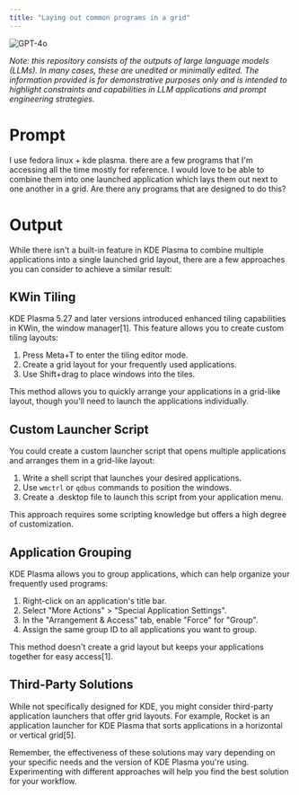 ```yaml
---
title: "Laying out common programs in a grid"
---
```

![GPT-4o](https://img.shields.io/badge/GPT--4o-3333FF?style=for-the-badge&logo=openai&logoColor=white)



*Note: this repository consists of the outputs of large language models (LLMs). In many cases, these are unedited or minimally edited. The information provided is for demonstrative purposes only and is intended to highlight constraints and capabilities in LLM applications and prompt engineering strategies.*


# Prompt

I use fedora linux + kde plasma. there are a few programs that I'm accessing all the time mostly for reference. I would love to be able to combine them into one launched application which lays them out next to one another in a grid. Are there any programs that are designed to do this?

# Output

While there isn't a built-in feature in KDE Plasma to combine multiple applications into a single launched grid layout, there are a few approaches you can consider to achieve a similar result:

## KWin Tiling

KDE Plasma 5.27 and later versions introduced enhanced tiling capabilities in KWin, the window manager[1]. This feature allows you to create custom tiling layouts:

1. Press Meta+T to enter the tiling editor mode.
2. Create a grid layout for your frequently used applications.
3. Use Shift+drag to place windows into the tiles.

This method allows you to quickly arrange your applications in a grid-like layout, though you'll need to launch the applications individually.

## Custom Launcher Script

You could create a custom launcher script that opens multiple applications and arranges them in a grid-like layout:

1. Write a shell script that launches your desired applications.
2. Use `wmctrl` or `qdbus` commands to position the windows.
3. Create a .desktop file to launch this script from your application menu.

This approach requires some scripting knowledge but offers a high degree of customization.

## Application Grouping

KDE Plasma allows you to group applications, which can help organize your frequently used programs:

1. Right-click on an application's title bar.
2. Select "More Actions" > "Special Application Settings".
3. In the "Arrangement & Access" tab, enable "Force" for "Group".
4. Assign the same group ID to all applications you want to group.

This method doesn't create a grid layout but keeps your applications together for easy access[1].

## Third-Party Solutions

While not specifically designed for KDE, you might consider third-party application launchers that offer grid layouts. For example, Rocket is an application launcher for KDE Plasma that sorts applications in a horizontal or vertical grid[5].

Remember, the effectiveness of these solutions may vary depending on your specific needs and the version of KDE Plasma you're using. Experimenting with different approaches will help you find the best solution for your workflow.
 